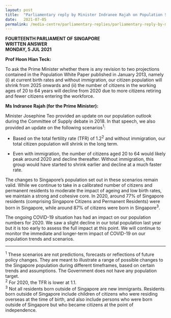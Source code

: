 ```yaml
---
layout: post
title:  "Parliamentary reply by Minister Indranee Rajah on Population Scenarios for Citizen and Citizen Working-Age Population"
date:   2021-07-05
permalink: /media-centre/parliamentary-replies/parliamentary-reply-by-minister-indranee-rajah-on-population-scenarios-for-citizen-and-citizen-working-age-population/
---
```


**FOURTEENTH PARLIAMENT OF SINGAPORE**  
**WRITTEN ANSWER**  
**MONDAY, 5 JUL 2021**  

**Prof Hoon Hian Teck:**

To ask the Prime Minister whether there is any revision to two projections contained in the Population White Paper published in January 2013, namely (i) at current birth rates and without immigration, our citizen population will shrink from 2025 onwards and (ii) the number of citizens in the working ages of 20 to 64 years will decline from 2020 due to more citizens retiring and fewer citizens entering the workforce.

**Ms Indranee Rajah (for the Prime Minister):** 

Minister Josephine Teo provided an update on our population outlook during the Committee of Supply debate in 2018. In that speech, we also provided an update on the following scenarios<sup>1</sup>:  

  * Based on the total fertility rate (TFR) of 1.2<sup>2</sup> and without immigration, our total citizen population will shrink in the long term.  

  * Even with immigration, the number of citizens aged 20 to 64 would likely peak around 2020 and decline thereafter. Without immigration, this group would have started to shrink earlier and decline at a much faster rate.  

The changes to Singapore’s population set out in these scenarios remain valid.  While we continue to take in a calibrated number of citizens and permanent residents to moderate the impact of ageing and low birth rates, we maintain a strong and cohesive core. In 2020, around 77% of Singapore residents (comprising Singapore Citizens and Permanent Residents) were born in Singapore, while around 87% of citizens were born in Singapore<sup>3</sup>.  

The ongoing COVID-19 situation has had an impact on our population numbers for 2020.  We saw a slight decline in our total population last year but it is too early to assess the full impact at this point. We will continue to monitor the immediate and longer-term impact of COVID-19 on our population trends and scenarios.

----------
<sup>1</sup> These scenarios are not predictions, forecasts or reflections of future policy changes. They are meant to illustrate a range of possible changes to the Singapore population during different timeframes, based on certain trends and assumptions. The Government does not have any population target.   
<sup>2</sup> For 2020, the TFR is lower at 1.1.  
<sup>3</sup> Not all residents born outside of Singapore are new immigrants. Residents born outside of Singapore include children of citizens who were residing overseas at the time of birth, and also include persons who were born outside of Singapore but who became citizens at the point of independence.
